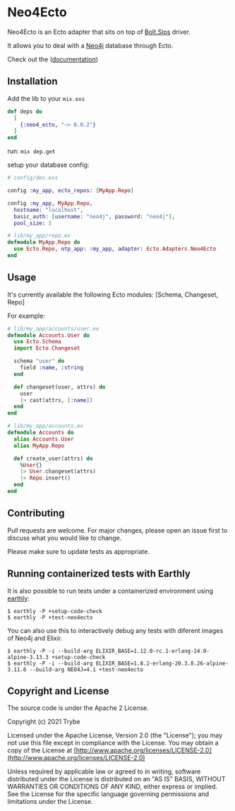# Neo4Ecto

Neo4Ecto is an Ecto adapter that sits on top of [Bolt.Sips](https://github.com/florinpatrascu/bolt_sips) driver.

It allows you to deal with a [Neo4j](http://neo4j.com) database through Ecto.

Check out the ([documentation](https://hex.pm/packages/neo4_ecto))

## Installation

Add the lib to your `mix.exs`
```elixir
def deps do
  [
    {:neo4_ecto, "~> 0.0.2"}
  ]
end
```

run: `mix dep.get`

setup your database config:

```elixir
# config/dev.exs

config :my_app, ecto_repos: [MyApp.Repo]

config :my_app, MyApp.Repo,
  hostname: "localhost",
  basic_auth: [username: "neo4j", password: "neo4j"],
  pool_size: 5

# lib/my_app/repo.ex
defmodule MyApp.Repo do
  use Ecto.Repo, otp_app: :my_app, adapter: Ecto.Adapters.Neo4Ecto
end
```


## Usage

It's currently available the following Ecto modules: [Schema, Changeset, Repo]

For example:

```elixir
# lib/my_app/accounts/user.ex
defmodule Accounts.User do
  use Ecto.Schema
  import Ecto.Changeset

  schema "user" do
    field :name, :string
  end

  def changeset(user, attrs) do
    user
    |> cast(attrs, [:name])
  end
end

# lib/my_app/accounts.ex
defmodule Accounts do
  alias Accounts.User
  alias MyApp.Repo

  def create_user(attrs) do
    %User{}
    |> User.changeset(attrs)
    |> Repo.insert()
  end
end
```


## Contributing
Pull requests are welcome. For major changes, please open an issue first to discuss what you would like to change.

Please make sure to update tests as appropriate.

## Running containerized tests with Earthly

It is also possible to run tests under a containerized environment using [earthly](https://earthly.dev/get-earthly):

    $ earthly -P +setup-code-check
    $ earthly -P +test-neo4ecto

You can also use this to interactively debug any tests with diferent images of Neo4j and Elixir.

    $ earthly -P -i --build-arg ELIXIR_BASE=1.12.0-rc.1-erlang-24.0-alpine-3.13.3 +setup-code-check
    $ earthly -P -i --build-arg ELIXIR_BASE=1.8.2-erlang-20.3.8.26-alpine-3.11.6 --build-arg NEO4J=4.1 +test-neo4ecto


## Copyright and License

The source code is under the Apache 2 License.

Copyright (c) 2021 Trybe

Licensed under the Apache License, Version 2.0 (the "License");
you may not use this file except in compliance with the License.
You may obtain a copy of the License at [http://www.apache.org/licenses/LICENSE-2.0](http://www.apache.org/licenses/LICENSE-2.0)

Unless required by applicable law or agreed to in writing, software
distributed under the License is distributed on an "AS IS" BASIS,
WITHOUT WARRANTIES OR CONDITIONS OF ANY KIND, either express or implied.
See the License for the specific language governing permissions and
limitations under the License.
